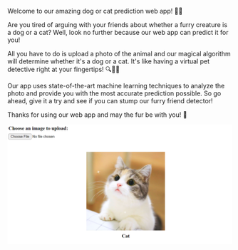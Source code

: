 Welcome to our amazing dog or cat prediction web app! 🐶🐱

Are you tired of arguing with your friends about whether a furry creature is a dog or a cat? Well, look no further because our web app can predict it for you!

All you have to do is upload a photo of the animal and our magical algorithm will determine whether it's a dog or a cat. It's like having a virtual pet detective right at your fingertips! 🔍🕵️‍♀️

Our app uses state-of-the-art machine learning techniques to analyze the photo and provide you with the most accurate prediction possible. So go ahead, give it a try and see if you can stump our furry friend detector!

Thanks for using our web app and may the fur be with you! 🐾

![Result Image](result.png "Result of the Web App")
